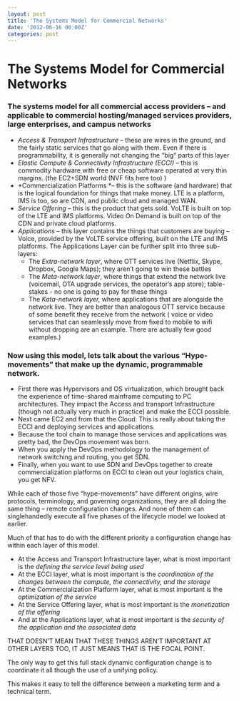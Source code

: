 ```yaml
---
layout: post
title: 'The Systems Model for Commercial Networks'
date: '2012-06-16 00:00Z'
categories: post
---
```

# The Systems Model for Commercial Networks

### The systems model for all commercial access providers – and applicable to commercial hosting/managed services providers, large enterprises, and campus networks

* *Access & Transport Infrastructure* – these are wires in the ground, and the fairly static services that go along with them.  Even if there is programmability, it is generally not changing the “big” parts of this layer
* *Elastic Compute & Connectivity Infrastructure (ECCI)* – this is commodity hardware with free or cheap software operated at very thin margins.  (the EC2+SDN world (NVF fits here too) )
* *Commercialization Platforms *– this is the software (and hardware) that is the logical foundation for things that make money.  LTE is a platform, IMS is too, so are CDN, and public cloud and managed WAN.
* *Service Offering* – this is the product that gets sold.  VoLTE is built on top of the LTE and IMS platforms.  Video On Demand is built on top of the CDN and private cloud platforms.
* *Applications* – this layer contains the things that customers are buying – Voice, provided by the VoLTE service offering, built on the LTE and IMS platforms.  The Applications Layer can be further split into three sub-layers:  
	* The *Extra-network layer*, where OTT services live (Netflix, Skype, Dropbox, Google Maps); they aren’t going to win these battles
	* The *Meta-network layer*, where things that extend the network live (voicemail, OTA upgrade services, the operator’s app store); table-stakes - no one is going to pay for these things
	* The *Kata-network layer,* where applications that are alongside the network live.  They are better than analogous OTT service because of some benefit they receive from the network ( voice or video services that can seamlessly move from fixed to mobile to wifi without dropping are an example.  There are actually few good examples.)


### Now using this model, lets talk about the various “Hype-movements” that make up the dynamic, programmable network.

* First there was Hypervisors and OS virtualization, which brought back the experience of time-shared mainframe computing to PC architectures.  They impact the Access and transport Infrastructure (though not actually very much in practice) and make the ECCI possible.
* Next came EC2 and from that the Cloud.  This is really about taking the ECCI and deploying services and applications.  
* Because the tool chain to manage those services and applications was pretty bad, the DevOps movement was born.
* When you apply the DevOps methodology to the management of network switching and routing, you get SDN.
* Finally, when you want to use SDN and DevOps together to create commercialization platforms on ECCI to clean out your logistics chain, you get NFV.

While each of those five “hype-movements” have different origins, wire protocols, terminology, and governing organizations, they are all doing the same thing – remote configuration changes.  And none of them can singlehandedly execute all five phases of the lifecycle model we looked at earlier.

Much of that has to do with the different priority a configuration change has within each layer of this model.

* At the Access and Transport Infrastructure layer, what is most important is the *defining the service level being used*
* At the ECCI layer, what is most important is the *coordination of the changes between the compute, the connectivity, and the storage*
* At the Commercialization Platform layer, what is most important is the *optimization of the service*
* At the Service Offering layer, what is most important is the *monetization of the offering*
* And at the Applications layer, what is most important is the *security of the application and the associated data*

THAT DOESN’T MEAN THAT THESE THINGS AREN’T IMPORTANT AT OTHER LAYERS TOO, IT JUST MEANS THAT IS THE FOCAL POINT.

The only way to get this full stack dynamic configuration change is to coordinate it all though the use of a unifying policy.

This makes it easy to tell the difference between a marketing term and a technical term.

